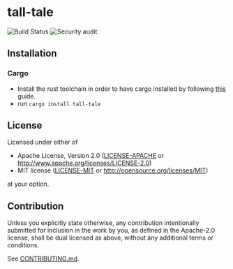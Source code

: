 # tall-tale

![Build Status](https://github.com/imberny/tall_tale/workflows/rust/badge.svg)
![Security audit](https://github.com/imberny/tall_tale/workflows/audit/badge.svg)


## Installation

### Cargo

* Install the rust toolchain in order to have cargo installed by following
  [this](https://www.rust-lang.org/tools/install) guide.
* run `cargo install tall-tale`

## License

Licensed under either of

 * Apache License, Version 2.0
   ([LICENSE-APACHE](LICENSE-APACHE) or http://www.apache.org/licenses/LICENSE-2.0)
 * MIT license
   ([LICENSE-MIT](LICENSE-MIT) or http://opensource.org/licenses/MIT)

at your option.

## Contribution

Unless you explicitly state otherwise, any contribution intentionally submitted
for inclusion in the work by you, as defined in the Apache-2.0 license, shall be
dual licensed as above, without any additional terms or conditions.

See [CONTRIBUTING.md](CONTRIBUTING.md).
